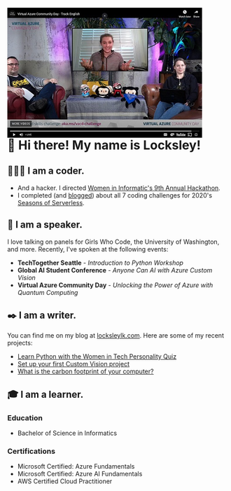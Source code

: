 <img
  src="photos/VACD.jfif"
  alt="Locksley at the Virtual Azure Community Day"
  style="float: left; margin-right: 90px;"
/>

# 🦝 Hi there! My name is Locksley! 

## 👩🏼‍💻 I am a coder.
- And a hacker. I directed [Women in Informatic's 9th Annual Hackathon](https://ischool.uw.edu/news/2021/01/success-first-online-hackathon-thrills-winfo).
- I completed (and [blogged](https://www.locksleylk.com/2021/jollof/)) about all 7 coding challenges for 2020's [Seasons of Serverless](https://github.com/microsoft/Seasons-of-Serverless).

## 🎤 I am a speaker.
I love talking on panels for Girls Who Code, the University of Washington, and more. Recently, I've spoken at the following events:
- **TechTogether Seattle** - *Introduction to Python Workshop*
- **Global AI Student Conference** - *Anyone Can AI with Azure Custom Vision*
- **Virtual Azure Community Day** - *Unlocking the Power of Azure with Quantum Computing*

## ✒️ I am a writer.
You can find me on my blog at [locksleylk.com](https://www.locksleylk.com/). Here are some of my recent projects:
- [Learn Python with the Women in Tech Personality Quiz](https://www.locksleylk.com/2021/introPythonWorkshop/)
- [Set up your first Custom Vision project](https://www.locksleylk.com/2020/customvisionintro/)
- [What is the carbon footprint of your computer?](https://www.locksleylk.com/2020/green/)

## 🎓 I am a learner.
### Education
- Bachelor of Science in Informatics

### Certifications
- Microsoft Certified: Azure Fundamentals
- Microsoft Certified: Azure AI Fundamentals
- AWS Certified Cloud Practitioner
